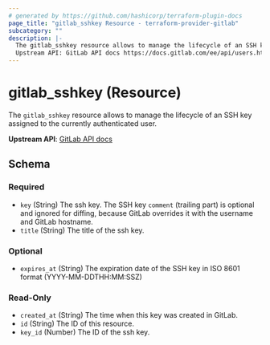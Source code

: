 ```yaml
---
# generated by https://github.com/hashicorp/terraform-plugin-docs
page_title: "gitlab_sshkey Resource - terraform-provider-gitlab"
subcategory: ""
description: |-
  The gitlab_sshkey resource allows to manage the lifecycle of an SSH key assigned to the currently authenticated user.
  Upstream API: GitLab API docs https://docs.gitlab.com/ee/api/users.html#single-ssh-key
---
```


# gitlab_sshkey (Resource)

The `gitlab_sshkey` resource allows to manage the lifecycle of an SSH key assigned to the currently authenticated user.

**Upstream API**: [GitLab API docs](https://docs.gitlab.com/ee/api/users.html#single-ssh-key)



<!-- schema generated by tfplugindocs -->
## Schema

### Required

- `key` (String) The ssh key. The SSH key `comment` (trailing part) is optional and ignored for diffing, because GitLab overrides it with the username and GitLab hostname.
- `title` (String) The title of the ssh key.

### Optional

- `expires_at` (String) The expiration date of the SSH key in ISO 8601 format (YYYY-MM-DDTHH:MM:SSZ)

### Read-Only

- `created_at` (String) The time when this key was created in GitLab.
- `id` (String) The ID of this resource.
- `key_id` (Number) The ID of the ssh key.


